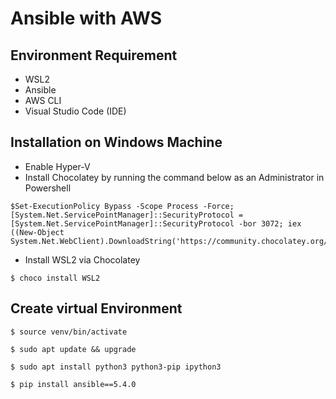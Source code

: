 # Ansible with AWS

## Environment Requirement
- WSL2 
- Ansible
- AWS CLI
- Visual Studio Code (IDE)

## Installation on Windows Machine
- Enable Hyper-V 
- Install Chocolatey by running the command below as an Administrator in Powershell
```
$Set-ExecutionPolicy Bypass -Scope Process -Force; [System.Net.ServicePointManager]::SecurityProtocol = [System.Net.ServicePointManager]::SecurityProtocol -bor 3072; iex ((New-Object System.Net.WebClient).DownloadString('https://community.chocolatey.org/install.ps1'))
```
- Install WSL2 via Chocolatey
```
$ choco install WSL2
```

## Create virtual Environment
```
$ source venv/bin/activate
```
```
$ sudo apt update && upgrade
```
```
$ sudo apt install python3 python3-pip ipython3
```
```
$ pip install ansible==5.4.0
```
